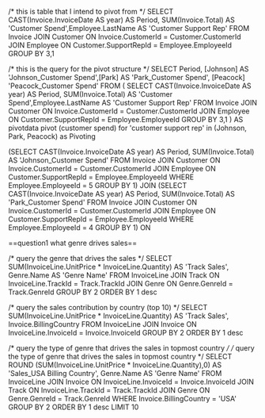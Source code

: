 /* this is table that I intend to pivot from */
SELECT CAST(Invoice.InvoiceDate AS year) AS Period, SUM(Invoice.Total) AS 'Customer Spend',Employee.LastName AS 'Customer Support Rep'
FROM Invoice
JOIN Customer
ON Invoice.CustomerId = Customer.CustomerId
JOIN Employee
ON Customer.SupportRepId = Employee.EmployeeId
GROUP BY 3,1

/* this is the query for the pivot structure */
SELECT Period, [Johnson] AS 'Johnson_Customer Spend',[Park] AS 'Park_Customer Spend', [Peacock] 'Peacock_Customer Spend'
FROM (
SELECT CAST(Invoice.InvoiceDate AS year) AS Period, SUM(Invoice.Total) AS 'Customer Spend',Employee.LastName AS 'Customer Support Rep'
FROM Invoice
JOIN Customer
ON Invoice.CustomerId = Customer.CustomerId
JOIN Employee
ON Customer.SupportRepId = Employee.EmployeeId
GROUP BY 3,1
) AS pivotdata
pivot (customer spend) for 'customer support rep' in (Johnson, Park, Peacock) as Pivoting



(SELECT CAST(Invoice.InvoiceDate AS year) AS Period, SUM(Invoice.Total) AS 'Johnson_Customer Spend'
FROM Invoice
JOIN Customer
ON Invoice.CustomerId = Customer.CustomerId
JOIN Employee
ON Customer.SupportRepId = Employee.EmployeeId
WHERE Employee.EmployeeId = 5
GROUP BY 1)
JOIN (SELECT CAST(Invoice.InvoiceDate AS year) AS Period, SUM(Invoice.Total) AS 'Park_Customer Spend'
FROM Invoice
JOIN Customer
ON Invoice.CustomerId = Customer.CustomerId
JOIN Employee
ON Customer.SupportRepId = Employee.EmployeeId
WHERE Employee.EmployeeId = 4
GROUP BY 1)
ON


==question1 what genre drives sales==

/* query the genre that drives the sales */
SELECT SUM(InvoiceLine.UnitPrice * InvoiceLine.Quantity) AS 'Track Sales', Genre.Name AS 'Genre Name'
FROM InvoiceLine
JOIN Track
ON InvoiceLine.TrackId = Track.TrackId
JOIN Genre
ON Genre.GenreId = Track.GenreId
GROUP BY 2
ORDER BY 1 desc


/* query the sales contribution by country (top 10) */
SELECT SUM(InvoiceLine.UnitPrice * InvoiceLine.Quantity) AS 'Track Sales', Invoice.BillingCountry
FROM InvoiceLine
JOIN Invoice
ON InvoiceLine.InvoiceId = Invoice.InvoiceId
GROUP BY 2
ORDER BY 1 desc

/* query the type of genre that drives the sales in topmost country */
/* query the type of genre that drives the sales in topmost country */
SELECT ROUND (SUM(InvoiceLine.UnitPrice * InvoiceLine.Quantity),0) AS 'Sales_USA Billing Country', Genre.Name AS 'Genre Name'
FROM InvoiceLine
JOIN Invoice
ON InvoiceLine.InvoiceId = Invoice.InvoiceId
JOIN Track
ON InvoiceLine.TrackId = Track.TrackId
JOIN Genre
ON Genre.GenreId = Track.GenreId
WHERE Invoice.BillingCountry = 'USA'
GROUP BY 2
ORDER BY 1 desc
LIMIT 10





